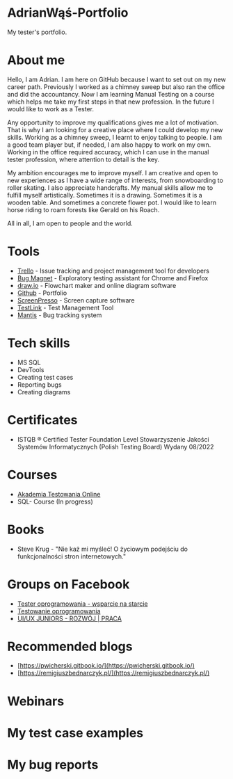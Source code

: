 # AdrianWąś-Portfolio
My tester's portfolio.
# About me
Hello, I am Adrian. I am here on GitHub because I want to set out on my new career path. Previously I worked as a chimney sweep but also ran the office and did the accountancy. Now I am learning Manual Testing on a course which helps me take my first steps in that new profession. In the future I would like to work as a Tester.

Any opportunity to improve my qualifications gives me a lot of motivation. That is why I am looking for a creative place where I could develop my new skills. Working as a chimney sweep, I learnt to enjoy talking to people. I am a good team player but, if needed, I am also happy to work on my own. Working in the office required accuracy, which I can use in the manual tester profession, where attention to detail is the key. 

My ambition encourages me to improve myself. I am creative and open to new experiences as I have a wide range of interests, from snowboarding to roller skating. I also appreciate handcrafts. My manual skills allow me to fulfill myself artistically. Sometimes it is a drawing. Sometimes it is a wooden table. And sometimes
a concrete flower pot. I would like to learn horse riding to roam forests like Gerald on his Roach. 

All in all, I am open to people and the world.


# Tools
* [Trello](https://trello.com/) - Issue tracking and project management tool for developers
* [Bug Magnet](https://bugmagnet.org/) - Exploratory testing assistant for Chrome and Firefox
* [draw.io](https://app.diagrams.net/) - Flowchart maker and online diagram software
* [Github](https://github.com/) - Portfolio
* [ScreenPresso](https://www.screenpresso.com/) - Screen capture software
* [TestLink](https://testlink.org/) - Test Management Tool
* [Mantis](https://www.mantisbt.org/) - Bug tracking system

# Tech skills
* MS SQL
* DevTools
* Creating test cases
* Reporting bugs
* Creating diagrams

# Certificates
* ISTQB ® Certified Tester Foundation Level 
Stowarzyszenie Jakości Systemów Informatycznych (Polish Testing Board)
Wydany 08/2022

# Courses
* [Akademia Testowania Online](https://testuj.pl/karta-szkolenia/szkolenie-akademia-testowania)
* SQL- Course (In progress)

# Books
* Steve Krug - "Nie każ mi myśleć! O życiowym podejściu do funkcjonalności stron internetowych."

# Groups on Facebook
* [Tester oprogramowania - wsparcie na starcie](https://www.facebook.com/groups/testeroprogramowania)
* [Testowanie oprogramowania](https://www.facebook.com/groups/TestowanieOprogramowania)
* [UI/UX JUNIORS - ROZWÓJ | PRACA](https://www.facebook.com/groups/895939494188488)

# Recommended blogs
* [https://pwicherski.gitbook.io/](https://pwicherski.gitbook.io/)
* [https://remigiuszbednarczyk.pl/](https://remigiuszbednarczyk.pl/)

# Webinars

# My test case examples

# My bug reports


